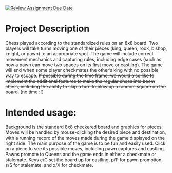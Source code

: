 [![Review Assignment Due Date](https://classroom.github.com/assets/deadline-readme-button-22041afd0340ce965d47ae6ef1cefeee28c7c493a6346c4f15d667ab976d596c.svg)](https://classroom.github.com/a/YxXKqIeT)
# Project Description

 Chess played according to the standardized rules on an 8x8 board. Two players will take turns moving one of their pieces (king, queen, rook, bishop, knight, or pawn) to an appropriate spot. The game will include correct movement mechanics and capturing rules, including edge cases (such as how a pawn can move two spaces on its first move or castling). The game will end when some player checkmates the other’s king with no possible way to escape. ~~If possible during the time frame, we would also like to implement the additional features to make the regular chess into boom chess, including the ability to skip a turn to blow up a random square on the board.~~ (no time :[)  

# Intended usage:

Background is the standard 8x8 checkered board and graphics for pieces. 
Moves will be handled by mouse-clicking the desired piece and destination, 
with a running record of the moves made during the game displayed on the right side. 
The main purpose of the game is to be fun and easily used. Click on a piece to see its possible moves, 
including pawn captures and castling. Pawns promote to Queens and the game ends in either a checkmate or stalemate. 
Keys c/C set the board up for castling, 
p/P for pawn promotion, s/S for stalemate, and x/X for checkmate.   
